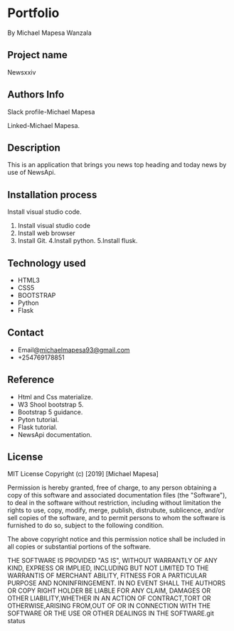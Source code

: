 # Portfolio
By Michael Mapesa Wanzala

## Project name

Newsxxiv

## Authors Info

Slack profile-Michael Mapesa

Linked-Michael Mapesa.


## Description

 This is an application that brings you news top heading and today news by use of NewsApi.

## Installation process

 Install visual studio code.

1. Install visual studio code
2. Install  web browser
3. Install Git.
4.Install python.
5.Install flusk.

## Technology used

 * HTML3
 * CSS5
 * BOOTSTRAP
 * Python
 * Flask

 ## Contact

 * Email@michaelmapesa93@gmail.com
 * +254769178851

## Reference

* Html and Css materialize.
* W3 Shool bootstrap 5.
* Bootstrap 5 guidance.
* Pyton tutorial.
* Flask tutorial.
* NewsApi documentation. 

## License

MIT License
Copyright (c) [2019] [Michael Mapesa]

Permission is hereby granted, free of charge, to any person obtaining a copy of this software and associated documentation files (the "Software"), to deal in the software without restriction, including without limitation the rights to use, copy, modify, merge, publish, distrubute, sublicence, and/or sell copies of the software, and to permit persons to whom the software is furnished to do so, subject to the following condition.

The above copyright notice and this permission notice shall be included in all copies or substantial portions of the software.

THE SOFTWARE IS PROVIDED "AS IS", WITHOUT WARRANTLY OF ANY KIND, EXPRESS OR IMPLIED, INCLUDING BUT NOT LIMITED TO THE WARRANTIS OF MERCHANT ABILITY, FITNESS FOR A PARTICULAR PURPOSE AND NONINFRINGEMENT. IN NO EVENT SHALL THE AUTHORS OR COPY RIGHT HOLDER BE LIABLE FOR ANY CLAIM, DAMAGES OR OTHER LIABILITY,WHETHER IN AN ACTION OF CONTRACT,TORT OR OTHERWISE,ARISING FROM,OUT OF OR IN CONNECTION WITH THE SOFTWARE OR THE USE OR OTHER DEALINGS IN THE SOFTWARE.git status



